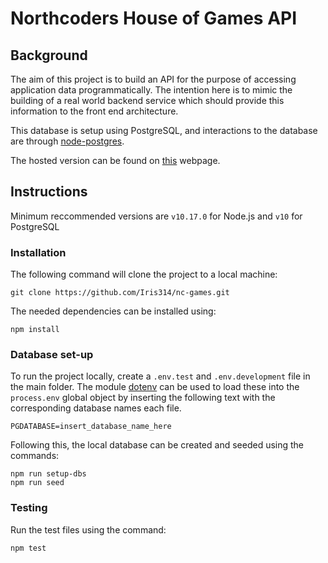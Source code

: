 # Northcoders House of Games API

## Background

The aim of this project is to build an API for the purpose of accessing application data programmatically. The intention here is to mimic the building of a real world backend service which should provide this information to the front end architecture.

This database is setup using PostgreSQL, and interactions to the database are through [node-postgres](https://node-postgres.com/).

The hosted version can be found on [this](https://boardgames-nc.herokuapp.com/api) webpage.

## Instructions

Minimum reccommended versions are `v10.17.0` for Node.js and `v10` for PostgreSQL

### Installation

The following command will clone the project to a local machine:

```
git clone https://github.com/Iris314/nc-games.git
```

The needed dependencies can be installed using:

```
npm install
```

### Database set-up

To run the project locally, create a `.env.test` and `.env.development` file in the main folder. The module [dotenv](https://github.com/motdotla/dotenv#readme) can be used to load these into the `process.env` global object by inserting the following text with the corresponding database names each file.

```
PGDATABASE=insert_database_name_here
```

Following this, the local database can be created and seeded using the commands:

```
npm run setup-dbs
npm run seed
```

### Testing

Run the test files using the command:

```
npm test
```
